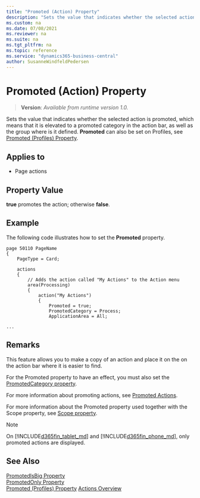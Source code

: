 ```yaml
---
title: "Promoted (Action) Property"
description: "Sets the value that indicates whether the selected action is elevated to a promoted category in the action bar."
ms.custom: na
ms.date: 07/08/2021
ms.reviewer: na
ms.suite: na
ms.tgt_pltfrm: na
ms.topic: reference
ms.service: "dynamics365-business-central"
author: SusanneWindfeldPedersen
---
```


# Promoted (Action) Property
> **Version**: _Available from runtime version 1.0._

Sets the value that indicates whether the selected action is promoted, which means that it is elevated to a promoted category in the action bar, as well as the group where is it defined. **Promoted** can also be set on Profiles, see [Promoted (Profiles) Property](devenv-promoted-profile-property.md).
  
## Applies to  
  
- Page actions  

## Property Value

**true** promotes the action; otherwise **false**.
  
## Example

The following code illustrates how to set the **Promoted** property.
 
```AL
page 50110 PageName
{
    PageType = Card;

    actions
    {
        // Adds the action called "My Actions" to the Action menu 
        area(Processing)
        {
            action("My Actions")
            {
                Promoted = true;
                PromotedCategory = Process;
                ApplicationArea = All;

...
```

## Remarks

This feature allows you to make a copy of an action and place it on the on the action bar where it is easier to find. 

For the Promoted property to have an effect, you must also set the [PromotedCategory property](devenv-promotedcategory-property.md).

For more information about promoting actions, see [Promoted Actions](../devenv-promoted-actions.md).

For more information about the Promoted property used together with the Scope property, see [Scope property](devenv-scope-action-property.md).

> [!NOTE] 
> On [!INCLUDE[d365fin_tablet_md](../includes/d365fin_tablet_md.md)] and [!INCLUDE[d365fin_phone_md](../includes/d365fin_phone_md.md)], only promoted actions are displayed.  
  
## See Also  

[PromotedIsBig Property](devenv-promotedisbig-property.md)  
[PromotedOnly Property](devenv-promotedonly-property.md)  
[Promoted (Profiles) Property](devenv-promoted-profile-property.md)
[Actions Overview](../devenv-actions-overview.md)  
